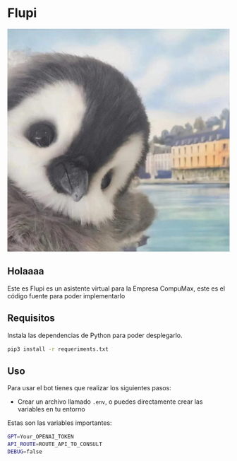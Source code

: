 # Flupi

![Flupi icon](home/static/logo.jpeg)

## Holaaaa

Este es Flupi es un asistente virtual para la Empresa CompuMax, este es el código fuente para poder implementarlo

## Requisitos
Instala las dependencias de Python para poder desplegarlo.

``` bash
pip3 install -r requeriments.txt
```

## Uso

Para usar el bot tienes que realizar los siguientes pasos:

- Crear un archivo llamado `.env`, o puedes directamente crear las variables en tu entorno

Estas son las variables importantes:
``` bash
GPT=Your_OPENAI_TOKEN
API_ROUTE=ROUTE_API_TO_CONSULT
DEBUG=false

```